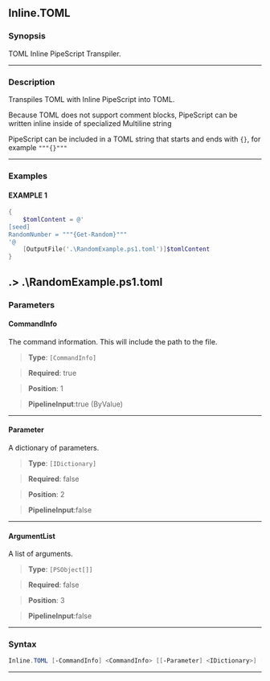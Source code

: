 
Inline.TOML
-----------
### Synopsis
TOML Inline PipeScript Transpiler.

---
### Description

Transpiles TOML with Inline PipeScript into TOML.

Because TOML does not support comment blocks, PipeScript can be written inline inside of specialized Multiline string

PipeScript can be included in a TOML string that starts and ends with ```{}```, for example ```"""{}"""```

---
### Examples
#### EXAMPLE 1
```PowerShell
{
    $tomlContent = @'
[seed]
RandomNumber = """{Get-Random}"""
'@
    [OutputFile('.\RandomExample.ps1.toml')]$tomlContent
}
```
.> .\RandomExample.ps1.toml
---
### Parameters
#### **CommandInfo**

The command information.  This will include the path to the file.



> **Type**: ```[CommandInfo]```

> **Required**: true

> **Position**: 1

> **PipelineInput**:true (ByValue)



---
#### **Parameter**

A dictionary of parameters.



> **Type**: ```[IDictionary]```

> **Required**: false

> **Position**: 2

> **PipelineInput**:false



---
#### **ArgumentList**

A list of arguments.



> **Type**: ```[PSObject[]]```

> **Required**: false

> **Position**: 3

> **PipelineInput**:false



---
### Syntax
```PowerShell
Inline.TOML [-CommandInfo] <CommandInfo> [[-Parameter] <IDictionary>] [[-ArgumentList] <PSObject[]>] [<CommonParameters>]
```
---



